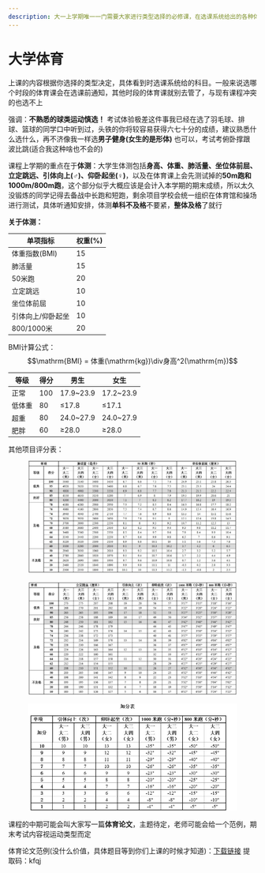 ```yaml
---
description: 大一上学期唯一一门需要大家进行类型选择的必修课，在选课系统给出的各种体育项目之间选择一个去上课，男女是分开的，老师是不唯一的
---
```


# 大学体育

上课的内容根据你选择的类型决定，具体看到时选课系统给的科目。一般来说选哪个时段的体育课会在选课前通知，其他时段的体育课就别去管了，与现有课程冲突的也选不上

强调：**不熟悉的球类运动慎选！** 考试体验极差这件事我已经在选了羽毛球、排球、篮球的同学口中听到过，头铁的你将较容易获得六七十分的成绩，建议熟悉什么选什么，再不济像我一样选**男子健身(女生的是形体)** 也可以，考试考俯卧撑跟波比跳(适合我这种啥也不会的)

课程上学期的重点在于**体测**：大学生体测包括**身高、体重、肺活量、坐位体前屈、立定跳远、引体向上(♂)、仰卧起坐(♀)**，以及在体育课上会先测试掉的**50m跑和1000m/800m跑**，这个部分似乎大概应该是会计入本学期的期末成绩，所以太久没锻炼的同学记得去备战中长跑和短跑，剩余项目学校会统一组织在体育馆和操场进行测试，具体听通知安排，体测**单科不及格**不要紧，**整体及格**了就行

**关于体测：**

| 单项指标      | 权重(%) |
| --------- | ----- |
| 体重指数(BMI) | 15    |
| 肺活量       | 15    |
| 50米跑      | 20    |
| 立定跳远      | 10    |
| 坐位体前屈     | 10    |
| 引体向上/仰卧起坐 | 10    |
| 800/1000米 | 20    |

BMI计算公式：$$\mathrm{BMI} = 体重(\mathrm{kg})\div身高^2(\mathrm{m})$$

| 等级  | 得分  | 男生         | 女生         |
| --- | --- | ---------- | ---------- |
| 正常  | 100 | 17.9\~23.9 | 17.2\~23.9 |
| 低体重 | 80  | ≤17.8      | ≤17.1      |
| 超重  | 80  | 24.0\~27.9 | 24.0\~27.9 |
| 肥胖  | 60  | ≥28.0      | ≥28.0      |

其他项目评分表：

<figure><img src="../../.gitbook/assets/PEgrademap.jpg" alt=""><figcaption></figcaption></figure>

<figure><img src="../../.gitbook/assets/PEgrademap2.jpg" alt=""><figcaption></figcaption></figure>

<figure><img src="../../.gitbook/assets/PEgrademap3.jpg" alt=""><figcaption></figcaption></figure>

课程的中期可能会叫大家写一篇**体育论文**，主题待定，老师可能会给一个范例，期末考试内容视运动类型而定

体育论文范例(没什么价值，具体题目等到你们上课的时候才知道)：[下载链接](https://pan.baidu.com/s/1SnmnPvXCxDSF2lmKiwQlIQ) 提取码：kfqj
